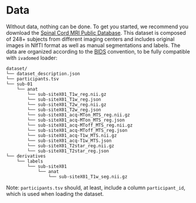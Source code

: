 # Data

Without data, nothing can be done. To get you started, we recommend you download
the [Spinal Cord MRI Public Database](https://openneuro.org/datasets/ds001919).
This dataset is composed of 248+ subjects from different imaging centers and
includes original images in NIfTI format as well as manual segmentations and labels.
The data are organized according to the [BIDS](http://bids.neuroimaging.io/)
convention, to be fully compatible with `ivadomed` loader:

~~~
dataset/
└── dataset_description.json
└── participants.tsv
└── sub-01
    └── anat
        └── sub-siteX01_T1w_reg.nii.gz
        └── sub-siteX01_T1w_reg.json
        └── sub-siteX01_T2w_reg.nii.gz
        └── sub-siteX01_T2w_reg.json
        └── sub-siteX01_acq-MTon_MTS_reg.nii.gz
        └── sub-siteX01_acq-MTon_MTS_reg.json
        └── sub-siteX01_acq-MToff_MTS_reg.nii.gz
        └── sub-siteX01_acq-MToff_MTS_reg.json
        └── sub-siteX01_acq-T1w_MTS.nii.gz
        └── sub-siteX01_acq-T1w_MTS.json
        └── sub-siteX01_T2star_reg.nii.gz
        └── sub-siteX01_T2star_reg.json
└── derivatives
    └── labels
        └── sub-siteX01
            └── anat
                └── sub-siteX01_T1w_seg.nii.gz
~~~

Note: `participants.tsv` should, at least, include a column `participant_id`, which is used when loading the dataset.

``` warning:: TODO: Update openneuro site to include derivatives
```
